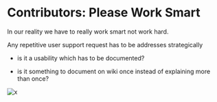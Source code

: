 # Contributors: Please Work Smart

In our reality we have to really work smart not work hard.

Any repetitive user support request has to be addresses strategically

* is it a usability which has to be documented?

* is it something to document on wiki once instead of explaining more than once?

![x](Images/cavemen-wheel-cartoon.png)

